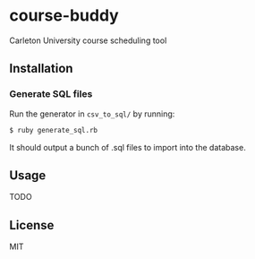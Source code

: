 # course-buddy

Carleton University course scheduling tool

## Installation

### Generate SQL files

Run the generator in `csv_to_sql/` by running:

``` sh
$ ruby generate_sql.rb
```

It should output a bunch of .sql files to import into the database.

## Usage

TODO

##

## License

MIT
